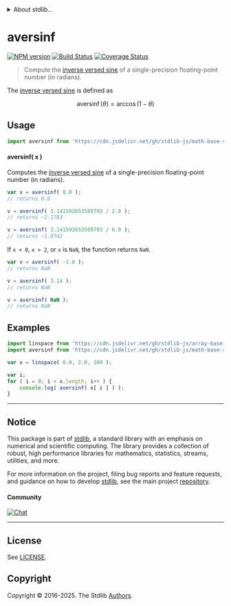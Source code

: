<!--

@license Apache-2.0

Copyright (c) 2024 The Stdlib Authors.

Licensed under the Apache License, Version 2.0 (the "License");
you may not use this file except in compliance with the License.
You may obtain a copy of the License at

   http://www.apache.org/licenses/LICENSE-2.0

Unless required by applicable law or agreed to in writing, software
distributed under the License is distributed on an "AS IS" BASIS,
WITHOUT WARRANTIES OR CONDITIONS OF ANY KIND, either express or implied.
See the License for the specific language governing permissions and
limitations under the License.

-->


<details>
  <summary>
    About stdlib...
  </summary>
  <p>We believe in a future in which the web is a preferred environment for numerical computation. To help realize this future, we've built stdlib. stdlib is a standard library, with an emphasis on numerical and scientific computation, written in JavaScript (and C) for execution in browsers and in Node.js.</p>
  <p>The library is fully decomposable, being architected in such a way that you can swap out and mix and match APIs and functionality to cater to your exact preferences and use cases.</p>
  <p>When you use stdlib, you can be absolutely certain that you are using the most thorough, rigorous, well-written, studied, documented, tested, measured, and high-quality code out there.</p>
  <p>To join us in bringing numerical computing to the web, get started by checking us out on <a href="https://github.com/stdlib-js/stdlib">GitHub</a>, and please consider <a href="https://opencollective.com/stdlib">financially supporting stdlib</a>. We greatly appreciate your continued support!</p>
</details>

# aversinf

[![NPM version][npm-image]][npm-url] [![Build Status][test-image]][test-url] [![Coverage Status][coverage-image]][coverage-url] <!-- [![dependencies][dependencies-image]][dependencies-url] -->

> Compute the [inverse versed sine][inverse-versed-sine] of a single-precision floating-point number (in radians).

<section class="intro">

The [inverse versed sine][inverse-versed-sine] is defined as

<!-- <equation class="equation" label="eq:arcversine" align="center" raw="\operatorname{aversinf}(\theta) = \arccos(1-\theta)" alt="Inverse versed sine."> -->

```math
\mathop{\mathrm{aversinf}}(\theta) = \arccos(1-\theta)
```

<!-- </equation> -->

</section>

<!-- /.intro -->



<section class="usage">

## Usage

```javascript
import aversinf from 'https://cdn.jsdelivr.net/gh/stdlib-js/math-base-special-aversinf@deno/mod.js';
```

#### aversinf( x )

Computes the [inverse versed sine][inverse-versed-sine] of a single-precision floating-point number (in radians).

```javascript
var v = aversinf( 0.0 );
// returns 0.0

v = aversinf( 3.141592653589793 / 2.0 );
// returns ~2.1783

v = aversinf( 3.141592653589793 / 6.0 );
// returns ~1.0742
```

If `x < 0`, `x > 2`, or `x` is `NaN`, the function returns `NaN`.

```javascript
var v = aversinf( -1.0 );
// returns NaN

v = aversinf( 3.14 );
// returns NaN

v = aversinf( NaN );
// returns NaN
```

</section>

<!-- /.usage -->

<section class="examples">

## Examples

<!-- eslint no-undef: "error" -->

```javascript
import linspace from 'https://cdn.jsdelivr.net/gh/stdlib-js/array-base-linspace@deno/mod.js';
import aversinf from 'https://cdn.jsdelivr.net/gh/stdlib-js/math-base-special-aversinf@deno/mod.js';

var x = linspace( 0.0, 2.0, 100 );

var i;
for ( i = 0; i < x.length; i++ ) {
    console.log( aversinf( x[ i ] ) );
}
```

</section>

<!-- /.examples -->

<!-- C interface documentation. -->



<!-- Section for related `stdlib` packages. Do not manually edit this section, as it is automatically populated. -->

<section class="related">

</section>

<!-- /.related -->

<!-- Section for all links. Make sure to keep an empty line after the `section` element and another before the `/section` close. -->


<section class="main-repo" >

* * *

## Notice

This package is part of [stdlib][stdlib], a standard library with an emphasis on numerical and scientific computing. The library provides a collection of robust, high performance libraries for mathematics, statistics, streams, utilities, and more.

For more information on the project, filing bug reports and feature requests, and guidance on how to develop [stdlib][stdlib], see the main project [repository][stdlib].

#### Community

[![Chat][chat-image]][chat-url]

---

## License

See [LICENSE][stdlib-license].


## Copyright

Copyright &copy; 2016-2025. The Stdlib [Authors][stdlib-authors].

</section>

<!-- /.stdlib -->

<!-- Section for all links. Make sure to keep an empty line after the `section` element and another before the `/section` close. -->

<section class="links">

[npm-image]: http://img.shields.io/npm/v/@stdlib/math-base-special-aversinf.svg
[npm-url]: https://npmjs.org/package/@stdlib/math-base-special-aversinf

[test-image]: https://github.com/stdlib-js/math-base-special-aversinf/actions/workflows/test.yml/badge.svg?branch=main
[test-url]: https://github.com/stdlib-js/math-base-special-aversinf/actions/workflows/test.yml?query=branch:main

[coverage-image]: https://img.shields.io/codecov/c/github/stdlib-js/math-base-special-aversinf/main.svg
[coverage-url]: https://codecov.io/github/stdlib-js/math-base-special-aversinf?branch=main

<!--

[dependencies-image]: https://img.shields.io/david/stdlib-js/math-base-special-aversinf.svg
[dependencies-url]: https://david-dm.org/stdlib-js/math-base-special-aversinf/main

-->

[chat-image]: https://img.shields.io/gitter/room/stdlib-js/stdlib.svg
[chat-url]: https://app.gitter.im/#/room/#stdlib-js_stdlib:gitter.im

[stdlib]: https://github.com/stdlib-js/stdlib

[stdlib-authors]: https://github.com/stdlib-js/stdlib/graphs/contributors

[umd]: https://github.com/umdjs/umd
[es-module]: https://developer.mozilla.org/en-US/docs/Web/JavaScript/Guide/Modules

[deno-url]: https://github.com/stdlib-js/math-base-special-aversinf/tree/deno
[deno-readme]: https://github.com/stdlib-js/math-base-special-aversinf/blob/deno/README.md
[umd-url]: https://github.com/stdlib-js/math-base-special-aversinf/tree/umd
[umd-readme]: https://github.com/stdlib-js/math-base-special-aversinf/blob/umd/README.md
[esm-url]: https://github.com/stdlib-js/math-base-special-aversinf/tree/esm
[esm-readme]: https://github.com/stdlib-js/math-base-special-aversinf/blob/esm/README.md
[branches-url]: https://github.com/stdlib-js/math-base-special-aversinf/blob/main/branches.md

[stdlib-license]: https://raw.githubusercontent.com/stdlib-js/math-base-special-aversinf/main/LICENSE

[inverse-versed-sine]: https://en.wikipedia.org/wiki/Versine

<!-- <related-links> -->

<!-- </related-links> -->

</section>

<!-- /.links -->
